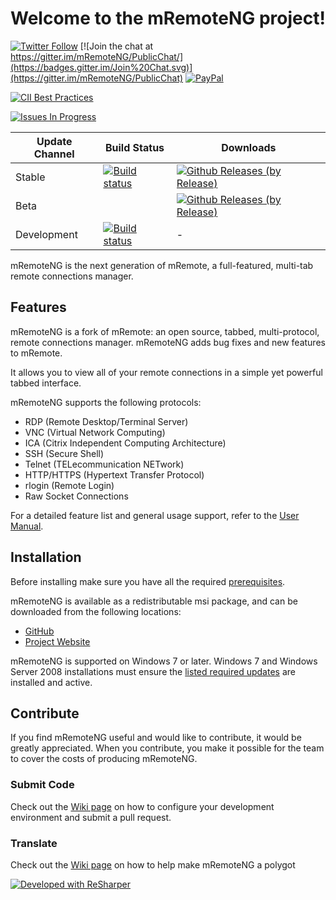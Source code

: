 # Welcome to the mRemoteNG project!

[![Twitter Follow](https://img.shields.io/twitter/follow/mRemoteNG.svg?style=social&label=Follow)](https://twitter.com/intent/follow?screen_name=mRemoteNG)
[![Join the chat at https://gitter.im/mRemoteNG/PublicChat/](https://badges.gitter.im/Join%20Chat.svg)](https://gitter.im/mRemoteNG/PublicChat)
[![PayPal](https://img.shields.io/badge/%24-PayPal-blue.svg)](https://www.paypal.me/DavidSparer)

[![CII Best Practices](https://bestpractices.coreinfrastructure.org/projects/529/badge)](https://bestpractices.coreinfrastructure.org/projects/529)

[![Issues In Progress](https://badge.waffle.io/mRemoteNG/mRemoteNG.png?label=In%20Progress&title=In%20Progress)](https://waffle.io/mRemoteNG/mRemoteNG)

| Update Channel | Build Status | Downloads |
| ---------------|--------------|-----------|
| Stable | [![Build status](https://ci.appveyor.com/api/projects/status/k0sdbxmq90fgdmj6/branch/master?svg=true)](https://ci.appveyor.com/project/mremoteng/mremoteng/branch/master) | [![Github Releases (by Release)](https://img.shields.io/github/downloads/mRemoteNG/mRemoteNG/v1.75.7011/total.svg)](https://github.com/mRemoteNG/mRemoteNG/releases/tag/v1.75.7011) |
| Beta | | [![Github Releases (by Release)](https://img.shields.io/github/downloads/mRemoteNG/mRemoteNG/v1.75.7011/total.svg)](https://github.com/mRemoteNG/mRemoteNG/releases/tag/v1.75.7011) |
| Development | [![Build status](https://ci.appveyor.com/api/projects/status/k0sdbxmq90fgdmj6/branch/develop?svg=true)](https://ci.appveyor.com/project/mremoteng/mremoteng/branch/develop) | - |

mRemoteNG is the next generation of mRemote, a full-featured, multi-tab remote connections manager.

## Features

mRemoteNG is a fork of mRemote: an open source, tabbed, multi-protocol, remote connections manager. mRemoteNG adds bug fixes and new features to mRemote.

It allows you to view all of your remote connections in a simple yet powerful tabbed interface.

mRemoteNG supports the following protocols:

* RDP (Remote Desktop/Terminal Server)
* VNC (Virtual Network Computing)
* ICA (Citrix Independent Computing Architecture)
* SSH (Secure Shell)
* Telnet (TELecommunication NETwork)
* HTTP/HTTPS (Hypertext Transfer Protocol)
* rlogin (Remote Login)
* Raw Socket Connections

For a detailed feature list and general usage support, refer to the [User Manual](https://github.com/mRemoteNG/mRemoteNG/wiki/User-Manual).

## Installation

Before installing make sure you have all the required [prerequisites](https://github.com/mRemoteNG/mRemoteNG/wiki/Prerequisites).

mRemoteNG is available as a redistributable msi package, and can be downloaded from the following locations:
* [GitHub](https://github.com/mRemoteNG/mRemoteNG/releases)
* [Project Website](https://mremoteng.org/download)

mRemoteNG is supported on Windows 7 or later.
Windows 7 and Windows Server 2008 installations must ensure the [listed required updates](https://github.com/mRemoteNG/mRemoteNG/wiki/Prerequisites#full-list-of-required-windows-updates-for-windows-7--server-2008-clients) are installed and active.

## Contribute

If you find mRemoteNG useful and would like to contribute, it would be greatly appreciated. When you contribute, you make it possible for the team to cover the costs of producing mRemoteNG.

### Submit Code
Check out the [Wiki page](https://github.com/mRemoteNG/mRemoteNG/wiki/Development) on how to configure your development environment and submit a pull request.

### Translate
Check out the [Wiki page](https://github.com/mRemoteNG/mRemoteNG/wiki/How%20to%20Help%20Translating%20mRemoteNG) on how to help make mRemoteNG a polygot

[![Developed with ReSharper](https://raw.githubusercontent.com/mRemoteNG/mRemoteNG/develop/.github/icon_ReSharper.png)](https://www.jetbrains.com/resharper/)
